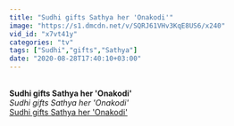 ```yaml
---
title: "Sudhi gifts Sathya her 'Onakodi'"
image: "https://s1.dmcdn.net/v/SQRJ61VHv3KqE8US6/x240"
vid_id: "x7vt41y"
categories: "tv"
tags: ["Sudhi","gifts","Sathya"]
date: "2020-08-28T17:40:10+03:00"
---
```

<br><b>Sudhi gifts Sathya her 'Onakodi'</b><br> <i>Sudhi gifts Sathya her 'Onakodi'</i><br> <u>Sudhi gifts Sathya her 'Onakodi'</u>
